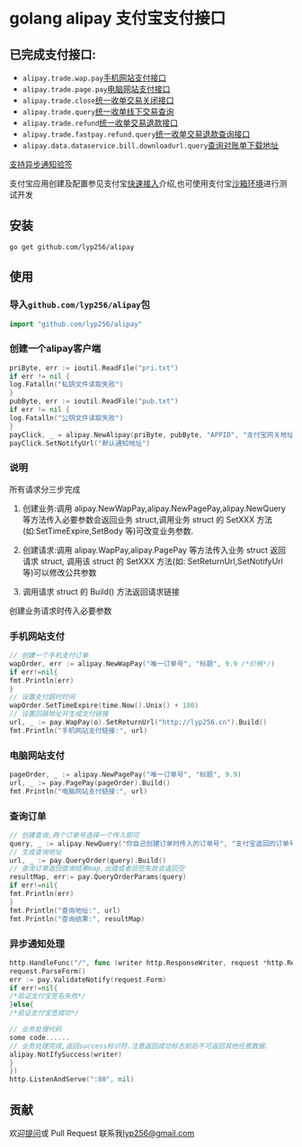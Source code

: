 # golang alipay 支付宝支付接口

## 已完成支付接口:

* `alipay.trade.wap.pay`[手机网站支付接口](https://docs.open.alipay.com/203)
* `alipay.trade.page.pay`[电脑网站支付接口](https://docs.open.alipay.com/270/alipay.trade.page.pay)
* `alipay.trade.close`[统一收单交易关闭接口](https://docs.open.alipay.com/api_1/alipay.trade.close/)
* `alipay.trade.query`[统一收单线下交易查询](https://docs.open.alipay.com/api_1/koubei.trade.itemorder.query/)
* `alipay.trade.refund`[统一收单交易退款接口](https://docs.open.alipay.com/api_1/alipay.trade.refund/)
* `alipay.trade.fastpay.refund.query`[统一收单交易退款查询接口](https://docs.open.alipay.com/api_1/alipay.trade.fastpay.refund.query/)
* `alipay.data.dataservice.bill.downloadurl.query`[查询对账单下载地址](https://docs.open.alipay.com/api_15/alipay.data.dataservice.bill.downloadurl.query)

[支持异步通知验签](https://docs.open.alipay.com/203/105286)

支付宝应用创建及配置参见支付宝[快速接入](https://docs.open.alipay.com/203/105285/)介绍,也可使用支付宝[沙箱环境](https://docs.open.alipay.com/200/105311/)进行测试开发

## 安装

```shell
go get github.com/lyp256/alipay
```

## 使用

### 导入`github.com/lyp256/alipay`包

```go
import "github.com/lyp256/alipay"
```

### 创建一个alipay客户端

```go
priByte, err := ioutil.ReadFile("pri.txt")
if err != nil {
log.Fatalln("私钥文件读取失败")
}
pubByte, err := ioutil.ReadFile("pub.txt")
if err != nil {
log.Fatalln("公钥文件读取失败")
}
payClick, _ = alipay.NewAlipay(priByte, pubByte, "APPID", "支付宝网关地址", alipay.ST_RSA2)
payClick.SetNotifyUrl("默认通知地址")
```

### 说明

所有请求分三步完成

1. 创建业务:调用 alipay.NewWapPay,alipay.NewPagePay,alipay.NewQuery 等方法传入必要参数会返回业务 struct,调用业务 struct 的
   SetXXX 方法(如:SetTimeExpire,SetBody 等)可改变业务参数.

3. 创建请求:调用 alipay.WapPay,alipay.PagePay 等方法传入业务 struct 返回请求 struct, 调用该 struct 的 SetXXX 方法(如:
   SetReturnUrl,SetNotifyUrl 等)可以修改公共参数
4. 调用请求 struct 的 Build() 方法返回请求链接

创建业务请求时传入必要参数

### 手机网站支付

```go
// 创建一个手机支付订单
wapOrder, err := alipay.NewWapPay("唯一订单号", "标题", 9.9 /*价格*/)
if err!=nil{
fmt.Println(err)
}
// 设置支付超时时间
wapOrder.SetTimeExpire(time.Now().Unix() + 180)
// 设置回跳地址并生成支付链接
url, _ := pay.WapPay(o).SetReturnUrl("http://lyp256.cn").Build()
fmt.Println("手机网站支付链接:", url)
```

### 电脑网站支付

```go
pageOrder, _ := alipay.NewPagePay("唯一订单号", "标题", 9.9)
url, _ := pay.PagePay(pageOrder).Build()
fmt.Println("电脑网站支付链接:", url)
```

### 查询订单

```go
// 创建查询,两个订单号选择一个传入即可
query, _ := alipay.NewQuery("你自己创建订单时传入的订单号", "支付宝返回的订单号")
// 生成查询地址
url, _ := pay.QueryOrder(query).Build()
// 查询订单返回查询结果map,出错或者验签失败会返回空
resultMap, err:= pay.QueryOrderParams(query)
if err!=nil{
fmt.Println(err)
}
fmt.Println("查询地址:", url)
fmt.Println("查询结果:", resultMap)
```

### 异步通知处理

```go
http.HandleFunc("/", func (writer http.ResponseWriter, request *http.Request) {
request.ParseForm()
err := pay.ValidateNotify(request.Form)
if err!=nil{
/*验证支付宝签名失败*/
}else{
/*验证支付宝签成功*/

// 业务处理代码
some code......
// 业务处理完成,返回success标识符.注意返回成功标志前后不可返回其他任意数据.
alipay.NotIfySuccess(writer)
}
})
http.ListenAndServe(":80", nil)
```

## 贡献

欢迎[提问](https://github.com/lyp256/alipay/issues/new)或 Pull Request
联系我[lyp256@gmail.com](mailto:lyp256@gmail.com)
